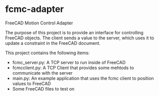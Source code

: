 # fcmc-adapter
FreeCAD Motion Control Adapter

The purpose of this project is to provide an interface for controlling FreeCAD objects.
The client sends a value to the server, which uses it to update a constraint in the FreeCAD document.

This project contains the following items:
<ul>
  <li>fcmc_server.py: A TCP server to run inside of FreeCAD</li>
  <li>fcmcclient.py: A TCP Client that provides some mehtods to communicate with the server</li>
  <li>main.py: An example application that uses the fcmc client to position values to FreeCAD</li>
  <li>Some FreeCAD files to test on</li>
<ul/>
  
